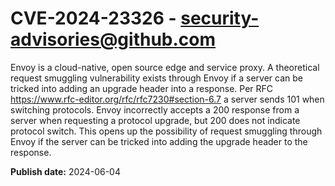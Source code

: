 # CVE-2024-23326 - security-advisories@github.com

Envoy is a cloud-native, open source edge and service proxy. A theoretical request smuggling vulnerability exists through Envoy if a server can be tricked into adding an upgrade header into a response. Per RFC https://www.rfc-editor.org/rfc/rfc7230#section-6.7 a server sends 101 when switching protocols. Envoy incorrectly accepts a 200 response from a server when requesting a protocol upgrade, but 200 does not indicate protocol switch. This opens up the possibility of request smuggling through Envoy if the server can be tricked into adding the upgrade header to the response.



**Publish date:** 2024-06-04
